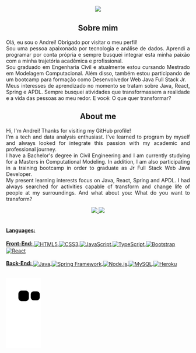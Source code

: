 <p align="center"> 
    <img src="https://readme-typing-svg.herokuapp.com?size=28&color=0069FFF6&center=true&vCenter=true&multiline=true&width=700&height=150&lines=Bachelor+of+Civil+Engineering+(FURG%2F2021);MSc.+in+Computational+Modelling+(FURG%2F2023);Jr.+Full+Stack+Web+Java+Developer"(https://git.io/typing-svg)>
 </p>

<h2 align="center">Sobre mim</h2>

<p align="justify"> 
Olá, eu sou o Andrei! Obrigado por visitar o meu perfil! <br>
Sou uma pessoa apaixonada por tecnologia e análise de dados. Aprendi a programar por conta própria e sempre busquei integrar esta minha paixão com a minha trajetória acadêmica e profissional. <br>
Sou graduado em Engenharia Civil e atualmente estou cursando Mestrado em Modelagem Computacional. Além disso, também estou participando de um bootcamp para formação como Desenvolvedor Web Java Full Stack Jr. <br>
Meus interesses de aprendizado no momento se tratam sobre Java, React, Spring e APDL.
Sempre busquei atividades que transformassem a realidade e a vida das pessoas ao meu redor. E você: O que quer transformar?
</p>

<h2 align="center">About me</h2>
<p align="justify"> 
Hi, I'm Andrei! Thanks for visiting my GitHub profile! <br>
I'm a tech and data analysis enthusiast. I've learned to program by myself and always looked for integrate this passion with my academic and professional journey.<br>
I have a Bachelor's degree in Civil Engineering and I am currently studying for a Masters in Computational Modeling. In addition, I am also participating in a training bootcamp in order to graduate as Jr Full Stack Web Java Developer. <br>
My present learning interests focus on Java, React, Spring and APDL.
I had always searched for activities capable of transform and change life of people at my surroundings. And what about you: What do you want to transform?
</p>
 
<div align="center">
<a href="https://github.com/andreiflancanova">
<img height="180em" src="https://github-readme-stats.vercel.app/api/top-langs/?username=andreiflancanova&layout=compact&langs_count=7&theme=dracula"/>
<img height="180em" src="https://github-readme-stats.vercel.app/api?username=andreiflancanova&show_icons=true&theme=dracula&include_all_commits=true&count_private=true"/>
</div><br>
    
#### Languages:
<div align="left">
<b>Front-End:</b> 
<img align="center" alt="HTML5" src="https://img.shields.io/badge/html5-%23E34F26.svg?style=for-the-badge&logo=html5&logoColor=white" />
<img align="center" alt="CSS3" src="https://img.shields.io/badge/css3-%231572B6.svg?style=for-the-badge&logo=css3&logoColor=white" />
<img align="center" alt="JavaScript" src="https://img.shields.io/badge/javascript-%23323330.svg?style=for-the-badge&logo=javascript&logoColor=%23F7DF1E" />
<img align="center" alt="TypeScript" src="https://img.shields.io/badge/typescript-%23007ACC.svg?style=for-the-badge&logo=typescript&logoColor=white" />
<img align="center" alt="Bootstrap" src="https://img.shields.io/badge/bootstrap-%23563D7C.svg?style=for-the-badge&logo=bootstrap&logoColor=white" />  
<img align="center" alt="React" src="https://img.shields.io/badge/react-%2320232a.svg?style=for-the-badge&logo=react&logoColor=%2361DAFB" />
</div><br>

<div align="left">
<b>Back-End: </b>
<img align="center" alt="Java" src="https://img.shields.io/badge/java-%23ED8B00.svg?style=for-the-badge&logo=java&logoColor=white" />
<img align="center" alt="Spring Framework" src="https://img.shields.io/badge/spring-%236DB33F.svg?style=for-the-badge&logo=spring&logoColor=white" />
<img align="center" alt="Node.js" src="https://img.shields.io/badge/node.js-6DA55F?style=for-the-badge&logo=node.js&logoColor=white" />
<img align="center" alt="MySQL" src="https://img.shields.io/badge/mysql-%2300f.svg?style=for-the-badge&logo=mysql&logoColor=white" />  
<img align="center" alt="Heroku" src="https://img.shields.io/badge/heroku-%23430098.svg?style=for-the-badge&logo=heroku&logoColor=white" />  
</div><br>

  ![Snake animation](https://github.com/andreiflancanova/andreiflancanova/blob/output/github-contribution-grid-snake.svg)
